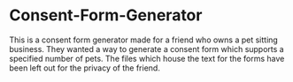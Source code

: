 # Consent-Form-Generator
This is a consent form generator made for a friend who owns a pet sitting business. They wanted a way to generate a consent form which supports a specified number of pets. The files which house the text for the forms have been left out for the privacy of the friend.
